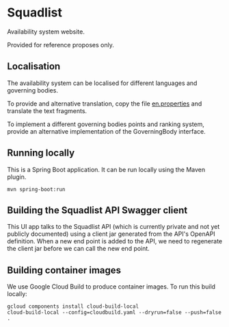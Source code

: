 # Squadlist

Availability system website.

Provided for reference proposes only.


## Localisation

The availability system can be localised for different languages and governing bodies.

To provide and alternative translation, copy the file [en.properties](src/main/webapp/WEB-INF/classes/en.properties) and translate the text fragments.

To implement a different governing bodies points and ranking system, provide an alternative implementation of the GoverningBody interface.


## Running locally

This is a Spring Boot application. It can be run locally using the Maven plugin.

```
mvn spring-boot:run
```

## Building the Squadlist API Swagger client

This UI app talks to the Squadlist API (which is currently private and not yet publicly documented) using a client jar generated from the API's OpenAPI definition.
When a new end point is added to the API, we need to regenerate the client jar before we can call the new end point.


## Building container images

We use Google Cloud Build to produce container images.
To run this build locally:

```
gcloud components install cloud-build-local
cloud-build-local --config=cloudbuild.yaml --dryrun=false --push=false .
```

